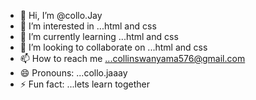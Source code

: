 - 👋 Hi, I’m @collo.Jay
- 👀 I’m interested in ...html and css
- 🌱 I’m currently learning ...html and css
- 💞️ I’m looking to collaborate on ...html and css
- 📫 How to reach me ...collinswanyama576@gmail.com
- 😄 Pronouns: ...collo.jaaay
- ⚡ Fun fact: ...lets learn together

<!---
collins210/collins210 is a ✨ special ✨ repository because its `README.md` (this file) appears on your GitHub profile.
You can click the Preview link to take a look at your changes.
--->
